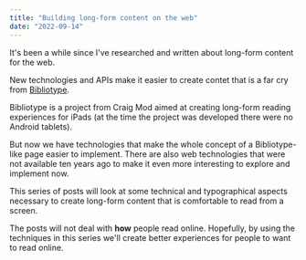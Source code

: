 ```yaml
---
title: "Building long-form content on the web"
date: "2022-09-14"
---
```


It's been a while since I've researched and written about long-form content for the web.

New technologies and APIs make it easier to create contet that is a far cry from [Bibliotype](https://craigmod.com/bibliotype/).

Bibliotype is a project from Craig Mod aimed at creating long-form reading experiences for iPads (at the time the project was developed there were no Android tablets).

But now we have technologies that make the whole concept of a Bibliotype-like page easier to implement. There are also web technologies that were not available ten years ago to make it even more interesting to explore and implement now.

This series of posts will look at some technical and typographical aspects necessary to create long-form content that is comfortable to read from a screen.

The posts will not deal with **how** people read online. Hopefully, by using the techniques in this series we'll create better experiences for people to want to read online.
